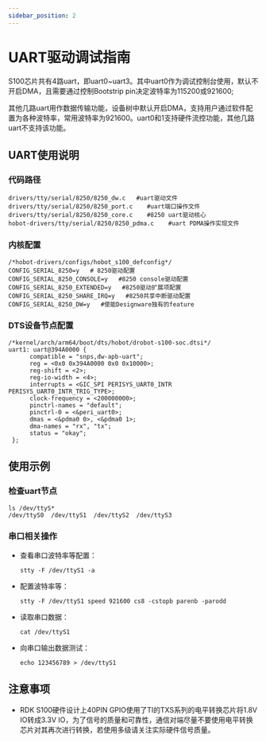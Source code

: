 ```yaml
---
sidebar_position: 2
---
```


# UART驱动调试指南

S100芯片共有4路uart，即uart0~uart3。其中uart0作为调试控制台使用，默认不开启DMA，且需要通过控制Bootstrip pin决定波特率为115200或921600;

其他几路uart用作数据传输功能，设备树中默认开启DMA，支持用户通过软件配置为各种波特率，常用波特率为921600。uart0和1支持硬件流控功能，其他几路uart不支持该功能。


## UART使用说明

### 代码路径

```shell
drivers/tty/serial/8250/8250_dw.c   #uart驱动文件
drivers/tty/serial/8250/8250_port.c    #uart端口操作文件
drivers/tty/serial/8250/8250_core.c    #8250 uart驱动核心
hobot-drivers/tty/serial/8250/8250_pdma.c    #uart PDMA操作实现文件
```

### 内核配置

``` {.text}
/*hobot-drivers/configs/hobot_s100_defconfig*/
CONFIG_SERIAL_8250=y   # 8250驱动配置
CONFIG_SERIAL_8250_CONSOLE=y   #8250 console驱动配置
CONFIG_SERIAL_8250_EXTENDED=y   #8250驱动扩展项配置
CONFIG_SERIAL_8250_SHARE_IRQ=y   #8250共享中断驱动配置
CONFIG_SERIAL_8250_DW=y   #使能Designware独有的feature
```

### DTS设备节点配置


``` {.text}
/*kernel/arch/arm64/boot/dts/hobot/drobot-s100-soc.dtsi*/
uart1: uart@394A0000 {
      compatible = "snps,dw-apb-uart";
      reg = <0x0 0x394A0000 0x0 0x10000>;
      reg-shift = <2>;
      reg-io-width = <4>;
      interrupts = <GIC_SPI PERISYS_UART0_INTR PERISYS_UART0_INTR_TRIG_TYPE>;
      clock-frequency = <200000000>;
      pinctrl-names = "default";
      pinctrl-0 = <&peri_uart0>;
      dmas = <&pdma0 0>, <&pdma0 1>;
      dma-names = "rx", "tx";
      status = "okay";
 };
```

## 使用示例

### 检查uart节点

``` {.text}
ls /dev/ttyS*
/dev/ttyS0  /dev/ttyS1  /dev/ttyS2  /dev/ttyS3
```

### 串口相关操作

-   查看串口波特率等配置：

    ``` {.text}
    stty -F /dev/ttyS1 -a
    ```

-   配置波特率等：

    ``` {.text}
    stty -F /dev/ttyS1 speed 921600 cs8 -cstopb parenb -parodd
    ```

-   读取串口数据：

    ``` {.text}
    cat /dev/ttyS1
    ```

-   向串口输出数据测试：

    ``` {.text}
    echo 123456789 > /dev/ttyS1
    ```

## 注意事项

- RDK S100硬件设计上40PIN GPIO使用了TI的TXS系列的电平转换芯片将1.8V IO转成3.3V IO，为了信号的质量和可靠性，通信对端尽量不要使用电平转换芯片对其再次进行转换，若使用多级请关注实际硬件信号质量。
